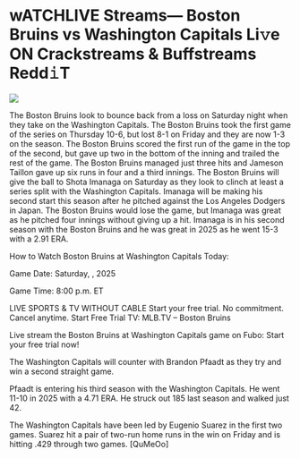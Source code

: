 # wATCHLIVE Streams— Boston Bruins vs Washington Capitals Li𝚟e ON Crackstreams & Buffstreams Redd𝚒T  
  
  
[![](https://i.imgur.com/qSNzIqt.png)](https://movie.rssnews.media/RqHTiHTn.php)  
  
The Boston Bruins look to bounce back from a loss on Saturday night when they take on the Washington Capitals. The Boston Bruins took the first game of the series on Thursday 10-6, but lost 8-1 on Friday and they are now 1-3 on the season. The Boston Bruins scored the first run of the game in the top of the second, but gave up two in the bottom of the inning and trailed the rest of the game. The Boston Bruins managed just three hits and Jameson Taillon gave up six runs in four and a third innings. The Boston Bruins will give the ball to Shota Imanaga on Saturday as they look to clinch at least a series split with the Washington Capitals. Imanaga will be making his second start this season after he pitched against the Los Angeles Dodgers in Japan. The Boston Bruins would lose the game, but Imanaga was great as he pitched four innings without giving up a hit. Imanaga is in his second season with the Boston Bruins and he was great in 2025 as he went 15-3 with a 2.91 ERA.

How to Watch Boston Bruins at Washington Capitals Today:

Game Date: Saturday, , 2025

Game Time: 8:00 p.m. ET

LIVE SPORTS & TV WITHOUT CABLE
Start your free trial. No commitment. Cancel anytime.
Start Free Trial
TV: MLB.TV – Boston Bruins

Live stream the Boston Bruins at Washington Capitals game on Fubo: Start your free trial now!

The Washington Capitals will counter with Brandon Pfaadt as they try and win a second straight game.

Pfaadt is entering his third season with the Washington Capitals. He went 11-10 in 2025 with a 4.71 ERA. He struck out 185 last season and walked just 42.

The Washington Capitals have been led by Eugenio Suarez in the first two games. Suarez hit a pair of two-run home runs in the win on Friday and is hitting .429 through two games. [QuMeOo]